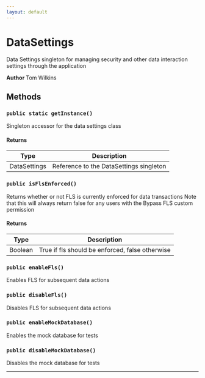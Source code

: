 ```yaml
---
layout: default
---
```

# DataSettings

Data Settings singleton for managing security and other data interaction settings
through the application


**Author** Tom Wilkins

## Methods
### `public static getInstance()`

Singleton accessor for the data settings class

#### Returns

|Type|Description|
|---|---|
|DataSettings|Reference to the DataSettings singleton|

### `public isFlsEnforced()`

Returns whether or not FLS is currently enforced for data transactions Note that this will always return false for any users with the Bypass FLS custom permission

#### Returns

|Type|Description|
|---|---|
|Boolean|True if fls should be enforced, false otherwise|

### `public enableFls()`

Enables FLS for subsequent data actions

### `public disableFls()`

Disables FLS for subsequent data actions

### `public enableMockDatabase()`

Enables the mock database for tests

### `public disableMockDatabase()`

Disables the mock database for tests

---
